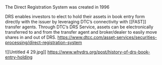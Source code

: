 The Direct Registration System was created in 1996

DRS enables investors to elect to hold their assets in book entry form directly with the issuer by leveraging DTC’s connectivity with [[FAST]] transfer agents. Through DTC’s DRS Service, assets can be electronically transferred to and from the transfer agent and broker/dealer to easily move shares in and out of DRS.
https://www.dtcc.com/asset-services/securities-processing/direct-registration-system

![[Untitled 4 29.jpg]]
https://www.whydrs.org/post/history-of-drs-book-entry-holding

